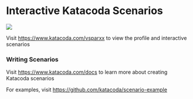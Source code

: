 # Interactive Katacoda Scenarios

[![](http://shields.katacoda.com/katacoda/vsparxx/count.svg)](https://www.katacoda.com/vsparxx "Get your profile on Katacoda.com")

Visit https://www.katacoda.com/vsparxx to view the profile and interactive scenarios

### Writing Scenarios
Visit https://www.katacoda.com/docs to learn more about creating Katacoda scenarios

For examples, visit https://github.com/katacoda/scenario-example

